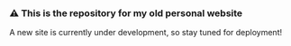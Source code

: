 ### :warning: This is the repository for my **old** personal website

A new site is currently under development, so stay tuned for deployment!
